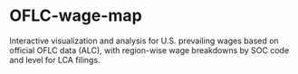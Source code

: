 # OFLC-wage-map
Interactive visualization and analysis for U.S. prevailing wages based on official OFLC data (ALC), with region-wise wage breakdowns by SOC code and level for LCA filings.
